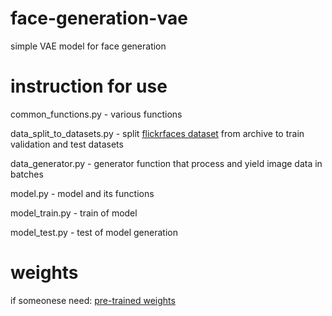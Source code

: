# face-generation-vae
simple VAE model for face generation


# instruction for use

common_functions.py - various functions

data_split_to_datasets.py - split [flickrfaces dataset](https://www.kaggle.com/datasets/arnaud58/flickrfaceshq-dataset-ffhq) from archive to train validation and test datasets

data_generator.py - generator function that process and yield image data in batches

model.py - model and its functions

model_train.py - train of model

model_test.py - test of model generation


# weights

if someonese need: [pre-trained weights](https://drive.google.com/drive/folders/1YL1FH5aWEJvObuG9NjkfyOAp9Rl9NpNb?usp=sharing)
